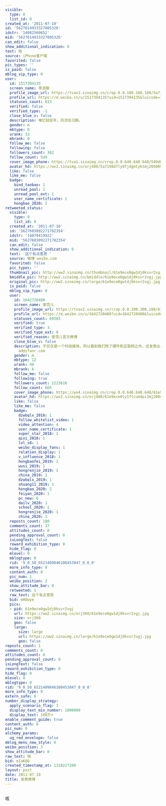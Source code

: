 ```yaml
---
visible:
  type: 0
  list_id: 0
created_at: '2011-07-10'
id: '5627614933327085326'
idstr: '14082560652'
mid: '5627614933327085326'
can_edit: false
show_additional_indication: 0
text: 咳
source: iPhone客户端
favorited: false
pic_types: ''
is_paid: false
mblog_vip_type: 0
user:
  id: 1517394135
  screen_name: 李消极
  profile_image_url: https://tvax2.sinaimg.cn/crop.0.0.180.180.180/5a7198d7ly8fjdgmtyktmj20500500so.jpg?KID=imgbed,tva&Expires=1606399931&ssig=Lxq78174HK
  profile_url: https://m.weibo.cn/u/1517394135?uid=1517394135&luicode=10000011&lfid=2304131517394135_-_WEIBO_SECOND_PROFILE_WEIBO
  statuses_count: 613
  verified: false
  verified_type: -1
  close_blue_v: false
  description: 唯忆轻狂年，风流任沉醉。
  gender: m
  mbtype: 0
  urank: 33
  mbrank: 0
  follow_me: false
  following: false
  followers_count: 362
  follow_count: 549
  cover_image_phone: https://tva1.sinaimg.cn/crop.0.0.640.640.640/549d0121tw1egm1kjly3jj20hs0hsq4f.jpg
  avatar_hd: https://wx2.sinaimg.cn/orj480/5a7198d7ly8fjdgmtyktmj20500500so.jpg
  like: false
  like_me: false
  badge:
    bind_taobao: 1
    unread_pool: 1
    unread_pool_ext: 1
    user_name_certificate: 1
    hongbao_2020: 2
retweeted_status:
  visible:
    type: 0
    list_id: 0
  created_at: '2011-07-10'
  id: '5627603092271782354'
  idstr: '14079419922'
  mid: '5627603092271782354'
  can_edit: false
  show_additional_indication: 0
  text: '这个有点意思 '
  source: 微博 weibo.com
  favorited: false
  pic_types: ''
  thumbnail_pic: http://ww2.sinaimg.cn/thumbnail/61e9ece0gw1dj0ksvr2vgj.jpg
  bmiddle_pic: http://ww2.sinaimg.cn/bmiddle/61e9ece0gw1dj0ksvr2vgj.jpg
  original_pic: http://ww2.sinaimg.cn/large/61e9ece0gw1dj0ksvr2vgj.jpg
  is_paid: false
  mblog_vip_type: 0
  user:
    id: 1642720480
    screen_name: 爱范儿
    profile_image_url: https://tvax2.sinaimg.cn/crop.0.0.300.300.180/61e9ece0ly1ftcum4pi1mj208c08c3yb.jpg?KID=imgbed,tva&Expires=1606399931&ssig=Yy%2BdEd2bfA
    profile_url: https://m.weibo.cn/u/1642720480?uid=1642720480&luicode=10000011&lfid=2304131517394135_-_WEIBO_SECOND_PROFILE_WEIBO
    statuses_count: 69303
    verified: true
    verified_type: 3
    verified_type_ext: 0
    verified_reason: 爱范儿官方微博
    close_blue_v: false
    description: 不仅仅是一个科技媒体。所以看到我们除了硬件和互联网之外，还发商业、生活方式、影评......甚至文学的时候，请不要太惊讶~ 合作联系
      ad@ifanr.com
    gender: m
    mbtype: 12
    urank: 48
    mbrank: 6
    follow_me: false
    following: true
    followers_count: 2223616
    follow_count: 665
    cover_image_phone: https://wx4.sinaimg.cn/crop.0.0.640.640.640/61e9ece0ly1frvo3r3gwnj20u00u07l4.jpg
    avatar_hd: https://wx2.sinaimg.cn/orj480/61e9ece0ly1ftcum4pi1mj208c08c3yb.jpg
    like: false
    like_me: false
    badge:
      dzwbqlx_2016: 1
      follow_whitelist_video: 1
      video_attention: 4
      user_name_certificate: 1
      super_star_2018: 1
      qixi_2018: 1
      lol_s8: 1
      weibo_display_fans: 1
      relation_display: 1
      v_influence_2018: 1
      hongbaofei_2019: 1
      wusi_2019: 1
      hongrenjie_2019: 1
      china_2019: 1
      dzwbqlx_2019: 1
      shuang11_2019: 1
      hongbao_2020: 2
      feiyan_2020: 1
      pc_new: 6
      dailv_2020: 1
      school_2020: 1
      hongrenjie_2020: 1
      china_2020: 1
  reposts_count: 180
  comments_count: 37
  attitudes_count: 0
  pending_approval_count: 0
  isLongText: false
  reward_exhibition_type: 0
  hide_flag: 0
  mlevel: 0
  mblogtype: 0
  rid: '9_0_50_6521409846108453847_0_0_0'
  more_info_type: 0
  content_auth: 0
  pic_num: 1
  weibo_position: 2
  show_attitude_bar: 0
  retweeted: 1
  raw_text: 这个有点意思 ​​​
  bid: mHDwye
  pics:
  - pid: 61e9ece0gw1dj0ksvr2vgj
    url: https://ww2.sinaimg.cn/orj360/61e9ece0gw1dj0ksvr2vgj.jpg
    size: orj360
    geo: false
    large:
      size: large
      url: https://ww2.sinaimg.cn/large/61e9ece0gw1dj0ksvr2vgj.jpg
      geo: false
reposts_count: 1
comments_count: 0
attitudes_count: 0
pending_approval_count: 0
isLongText: false
reward_exhibition_type: 0
hide_flag: 0
mlevel: 0
mblogtype: 0
rid: '9_0_50_6521409846108453847_0_0_0'
more_info_type: 0
extern_safe: 0
number_display_strategy:
  apply_scenario_flag: 3
  display_text_min_number: 1000000
  display_text: 100万+
enable_comment_guide: true
content_auth: 0
pic_num: 0
alchemy_params:
  ug_red_envelope: false
mblog_menu_new_style: 0
weibo_position: 3
show_attitude_bar: 0
raw_text: 咳
bid: mIaK8Q
created_timestamp_at: 1310227200
layout: post
date: 2011-07-10
title: 发表微博
---
```


![]()

咳

